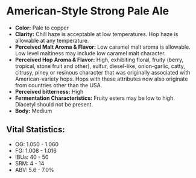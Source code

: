 # American-Style Strong Pale Ale

- **Color:** Pale to copper
- **Clarity:** Chill haze is acceptable at low temperatures. Hop haze is allowable at any temperature.
- **Perceived Malt Aroma & Flavor:** Low caramel malt aroma is allowable. Low level maltiness may include low caramel malt character.
- **Perceived Hop Aroma & Flavor:** High, exhibiting floral, fruity (berry, tropical, stone fruit and other), sulfur, diesel-like, onion-garlic, catty, citrusy, piney or resinous character that was originally associated with American-variety hops. Hops with these attributes now also originate from countries other than the USA.
- **Perceived bitterness:** High
- **Fermentation Characteristics:** Fruity esters may be low to high. Diacetyl should not be present.
- **Body:** Medium

## Vital Statistics:

- OG: 1.050 - 1.060
- FG: 1.008 - 1.016
- IBUs: 40 - 50
- SRM: 4 - 14
- ABV: 5.6 - 7.0% 
